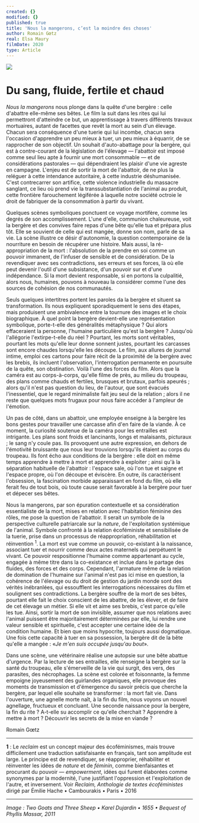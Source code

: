 ```yaml
---
created: {}
modified: {}
published: true
title: 'Nous la mangerons, c’est la moindre des choses'
author: Romain Gœtz
real: Elsa Maury
filmDate: 2020
type: Article
---
```

![](nous-la-mangerons4.jpg)

# Du sang, fluide, fertile et chaud

*Nous la mangerons* nous plonge dans la quête d'une bergère : celle d'abattre elle-même ses bêtes. Le film la suit dans les rites qui lui permettront d'atteindre ce but, un apprentissage à travers différents travaux mortuaires, autant de facettes que revêt la mort au sein d'un élevage. Chacun sera conséquence d'une tuerie qui lui incombe, chacun sera l'occasion d'apprendre un peu mieux à tuer, un peu mieux à équarrir, de se rapprocher de son objectif. Un souhait d'auto-abattage pour la bergère, qui est à contre-courant de la législation de l'élevage — l'abattoir est imposé comme seul lieu apte à fournir une mort consommable — et de considérations pastorales — qui dépendraient les plaisir d'une vie agreste en campagne. L'enjeu est de sortir la mort de l'abattoir, de ne plus la reléguer à cette intendance autoritaire, à cette industrie déshumanisée. C'est contrecarrer son artifice, cette violence industrielle du massacre sanglant, ce lieu où prend vie la transsubstantiation de l'animal au produit, cette frontière farouchement légiférée à laquelle notre société octroie le droit de fabriquer de la consommation à partir du vivant.

Quelques scènes symboliques ponctuent ce voyage mortifère, comme les degrés de son accomplissement. L'une d'elle, communion chaleureuse, voit la bergère et des convives faire repas d'une bête qu'elle tua et prépara plus tôt. Elle se souvient de celle qui est mangée, donne son nom, parle de sa vie. La scène illustre ce désir d'autonomie, la question contemporaine de la nourriture en besoin de récupérer une histoire. Mais aussi, la ré-appropriation de la mort : l'absolution de la prendre en soi comme un pouvoir immanent, de l'infuser de sensible et de considération. De la revendiquer avec ses contradictions, ses erreurs et ses forces, là où elle peut devenir l'outil d'une subsistance, d'un pouvoir sur et d'une indépendance. Si la mort devient responsable, si en portons la culpalitié, alors nous, humaines, pouvons à nouveau la considérer comme l'une des sources de cohésion de nos communautés.

Seuls quelques intertitres portent les paroles da la bergère et situent sa transformation. Ils nous expliquent sporadiquement le sens des étapes, mais produisent une ambivalence entre la tournure des images et le choix biographique. À quel point la bergère devient-elle une représentation symbolique, porte-t-elle des généralités métaphysique ? Qui alors effaceraient la personne, l'humaine particulière qu'est la bergère ? Jusqu'où l'allégorie l'extirpe-t-elle du réel ? Pourtant, les morts sont véritables, pourtant les mots qu'elle leur donne sonnent justes, pourtant les carcasses sont encore chaudes lorsqu'elle les découpe. Le film, aux allures de journal intime, emploi ces cartons pour faire récit de la proximité de la bergère avec les brebis, ils incluent l'observation, l'interrogation permanente en poursuite de la quête, son obstination. Voilà l'une des forces du film. Alors que la caméra est au corps-à-corps, qu'elle filme de près, au milieu du troupeau, des plans comme chauds et fertiles, brusques et brutaux, parfois apeurés ; alors qu'il n'est pas question du lieu, de l'autour, que sont évacués l'inessentiel, que le regard minimaliste fait jeu seul de la relation ; alors il ne reste que quelques mots frugaux pour nous faire accéder à l'ampleur de l'émotion.

Un pas de côté, dans un abattoir, une employée enseigne à la bergère les bons gestes pour travailler une carcasse afin d'en faire de la viande. À ce moment, la curiosité soutenue de la caméra pour les entrailles est intrigante. Les plans sont froids et lancinants, longs et malaisants, picturaux ; le sang n'y coule pas. Ils provoquent une autre expression, en dehors de l'émotivité bruissante que nous leur trouvions lorsqu'ils étaient au corps du troupeau. Ils font écho aux conditions de la bergère : elle doit en même temps apprendre à mettre à mort et apprendre à exploiter ; ainsi qu'à la séparation habituelle de l'abattoir : l'espace sale, où l'on tue et saigne et l'espace propre, où l'on découpe et éviscère. En outre, ils caractérisent l'obsession,
la fascination morbide apparaissant en fond du film, où elle ferait feu de tout bois, où toute cause serait favorable à la bergère pour tuer et dépecer ses bêtes.

Nous la mangerons, par son épuration contextuelle et sa considération essentialiste de la mort, mises en relation avec l'habitation féminine des rôles, me pose la question de l'abattoir. Il serait un symbole de la perspective culturelle patriarcale sur la *nature*, de l'exploitation systémique de l'animal. Symbole confronté à la relation écoféministe et sensibilisée de la tuerie, prise dans un processus de réappropriation, réhabilitation et réinvention <sup>1</sup>. La mort est vue comme un pouvoir, co-existant à la naissance, associant tuer et nourrir comme deux actes maternels qui perpétuent le vivant. Ce pouvoir respositionne l'humaine comme appartenant au cycle, engagée à même titre dans la co-existance et inclue dans le partage des fluides, des forces et des corps. Cependant, l'armature même de la relation de domination de l'humaine sur l'animal n'est pas ici mise en question, la cohérence de l'élevage ou du droit de gestion du jardin monde sont des vérités inébranlées, qui essoufflent les interrogations nécessaires du film et soulignent ses contradictions. La bergère souffre de la mort de ses bêtes, pourtant elle fait le choix conscient de les abattre, de les élever, et de faire de cet élevage un métier. Si elle vit et aime ses brebis, c'est parce qu'elle les tue. Ainsi, sortir la mort de son invisible, assumer que nos relations avec l'animal puissent être majoritairement déterminées par elle, lui rendre une valeur sensible et spirituelle, c'est accepter une certaine idée de la condition humaine. Et bien que moins hypocrite, toujours aussi dogmatique. Une fois cette capacité à tuer en sa possession, la bergère dit de la bête qu'elle a mangée : «*Je m'en suis occupée jusqu'au bout*».

Dans une scène, une vétérinaire réalise une autopsie sur une bête abattue d'urgence. Par la lecture de ses entrailles, elle renseigne la bergère sur la santé du troupeau, elle s'émerveille de la vie qui surgit, des vers, des parasites, des nécrophages. La scène est colorée et foisonnante, la femme empoigne joyeusement des guirlandes organiques, elle provoque des moments de transmission et d'émergence du savoir précis que cherche la bergère, par lequel elle souhaite se transformer : la mort fait vie. Dans l'ouverture, une agnelle morte naît, à la fin du film, nous voyons un nouvel agnellage, fructueux et concluant. Une seconde naissance pour la bergère, la fin du rite ? A-t-elle su accomplir ce qu'elle cherchait ? Apprendre à mettre à mort ? Découvrir les secrets de la mise en viande ?

Romain Gœtz

----

**1** : Le *reclaim* est un concept majeur des écoféminismes, mais trouve difficilement une traduction satisfaisante en français, tant son amplitude est large. Le principe est de revendiquer, se réapproprier, réhabiliter et réinventer les idées de *nature* et de *féminin*, comme bienfaisantes et procurant du pouvoir — *empowerment*, idées qui furent élaborées comme synonymes par la modernité, l'une justifiant l'oppression et l'exploitation de l'autre, et inversement. Voir *Reclaim, Anthologie de textes écoféministes*  dirigé par Émilie Hache • Cambourakis • Paris • 2016

----
<!--*Image : Leaf from a Beatus Manuscript: the Lamb at the Foot of the Cross, Flanked by Two Angels; The Calling of Saint John with the Enthroned Christ flanked by Angels and a Man Holding a Book • 1180 • Purchase, The Cloisters Collection, Rogers and Harris Brisbane Dick Funds, and Joseph Pulitzer Bequest, 1991*-->

<!-- *Image : Two Recumbent Sheep • Adriaen van de Velde • 1670 • Bequest of Phyllis Massar, 2011*-->

*Image : Two Goats and Three Sheep • Karel Dujardin • 1655 • Bequest of Phyllis Massar, 2011*
